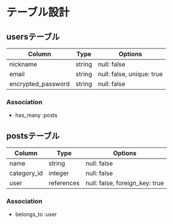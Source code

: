 # テーブル設計

## usersテーブル

| Column             | Type    | Options                   |
| ------------------ | ------- | ------------------------- |
| nickname           | string  | null: false               |
| email              | string  | null: false, unique: true |
| encrypted_password | string  | null: false               |

### Association
- has_many :posts

## postsテーブル

| Column          | Type       | Options                        |
| --------------- | ---------- | ------------------------------ |
| name            | string     | null: false                    |
| category_id     | integer    | null: false                    |
| user            | references | null: false, foreign_key: true |

### Association
- belongs_to :user